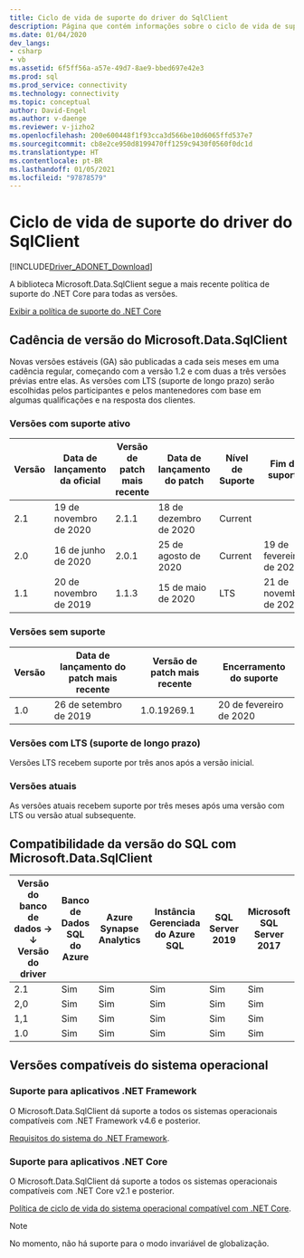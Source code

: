 ```yaml
---
title: Ciclo de vida de suporte do driver do SqlClient
description: Página que contém informações sobre o ciclo de vida de suporte do produto.
ms.date: 01/04/2020
dev_langs:
- csharp
- vb
ms.assetid: 6f5ff56a-a57e-49d7-8ae9-bbed697e42e3
ms.prod: sql
ms.prod_service: connectivity
ms.technology: connectivity
ms.topic: conceptual
author: David-Engel
ms.author: v-daenge
ms.reviewer: v-jizho2
ms.openlocfilehash: 200e600448f1f93cca3d566be10d6065ffd537e7
ms.sourcegitcommit: cb8e2ce950d8199470ff1259c9430f0560f0dc1d
ms.translationtype: HT
ms.contentlocale: pt-BR
ms.lasthandoff: 01/05/2021
ms.locfileid: "97878579"
---
```

# <a name="sqlclient-driver-support-lifecycle"></a>Ciclo de vida de suporte do driver do SqlClient

[!INCLUDE[Driver_ADONET_Download](../../includes/driver_adonet_download.md)]

A biblioteca Microsoft.Data.SqlClient segue a mais recente política de suporte do .NET Core para todas as versões.

[Exibir a política de suporte do .NET Core](https://dotnet.microsoft.com/platform/support/policy/dotnet-core)

## <a name="microsoftdatasqlclient-release-cadence"></a>Cadência de versão do Microsoft.Data.SqlClient

Novas versões estáveis (GA) são publicadas a cada seis meses em uma cadência regular, começando com a versão 1.2 e com duas a três versões prévias entre elas. As versões com LTS (suporte de longo prazo) serão escolhidas pelos participantes e pelos mantenedores com base em algumas qualificações e na resposta dos clientes.

### <a name="actively-supported-releases"></a>Versões com suporte ativo

| Versão | Data de lançamento da oficial | Versão de patch mais recente | Data de lançamento do patch | Nível de Suporte  | Fim do suporte |
| -- | -- | -- | -- | -- | -- |
| 2.1 | 19 de novembro de 2020 | 2.1.1 | 18 de dezembro de 2020 | Current | |
| 2.0 | 16 de junho de 2020 | 2.0.1 | 25 de agosto de 2020 | Current | 19 de fevereiro de 2021 |
| 1.1 | 20 de novembro de 2019 | 1.1.3 | 15 de maio de 2020 | LTS | 21 de novembro de 2022 |

### <a name="out-of-support-releases"></a>Versões sem suporte

| Versão | Data de lançamento do patch mais recente | Versão de patch mais recente | Encerramento do suporte |
| -- | -- | -- | -- |
| 1.0 | 26 de setembro de 2019 | 1.0.19269.1 | 20 de fevereiro de 2020 |

### <a name="long-term-support-lts-releases"></a>Versões com LTS (suporte de longo prazo)

Versões LTS recebem suporte por três anos após a versão inicial.

### <a name="current-releases"></a>Versões atuais

As versões atuais recebem suporte por três meses após uma versão com LTS ou versão atual subsequente.

## <a name="sql-version-compatibility-with-microsoftdatasqlclient"></a>Compatibilidade da versão do SQL com Microsoft.Data.SqlClient

|Versão do banco de dados&nbsp;&#8594;<br />&#8595; Versão do driver|Banco de Dados SQL do Azure|Azure Synapse Analytics|Instância Gerenciada do Azure SQL|SQL Server 2019|Microsoft SQL Server 2017|SQL Server 2016|SQL Server 2014|SQL Server 2012|
|---|---|---|---|---|---|---|---|---|
|2.1|Sim|Sim|Sim|Sim|Sim|Sim|Sim|Sim|
|2,0|Sim|Sim|Sim|Sim|Sim|Sim|Sim|Sim|
|1,1|Sim|Sim|Sim|Sim|Sim|Sim|Sim|Sim|
|1.0|Sim|Sim|Sim|Sim|Sim|Sim|Sim|Sim|

## <a name="supported-os-versions"></a>Versões compatíveis do sistema operacional

### <a name="support-for-net-framework-applications"></a>Suporte para aplicativos .NET Framework

O Microsoft.Data.SqlClient dá suporte a todos os sistemas operacionais compatíveis com .NET Framework v4.6 e posterior.

[Requisitos do sistema do .NET Framework](/dotnet/framework/get-started/system-requirements).

### <a name="support-for-net-core-applications"></a>Suporte para aplicativos .NET Core

O Microsoft.Data.SqlClient dá suporte a todos os sistemas operacionais compatíveis com .NET Core v2.1 e posterior.

[Política de ciclo de vida do sistema operacional compatível com .NET Core](https://github.com/dotnet/core/blob/master/os-lifecycle-policy.md).

> [!NOTE]
> No momento, não há suporte para o modo invariável de globalização.
